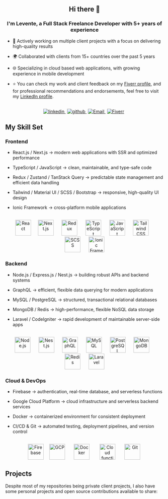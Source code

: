 ## <div align="center">Hi there 👋</div>

### <div align="center">I'm Levente, a Full Stack Freelance Developer with 5+ years of experience </div>

- 💼 Actively working on multiple client projects with a focus on delivering high-quality results
- 🌍 Collaborated with clients from 15+ countries over the past 5 years
- 🌐 Specializing in cloud based web applications, with growing experience in mobile development

- ⭐️ You can check my work and client feedback on my [Fiverr profile](https://www.fiverr.com/leventeback), and for professional recommendations and endorsements, feel free to visit my [LinkedIn profile](https://www.linkedin.com/in/levente-back-531a01276).

<br/>

<div align="center">
  <a href="https://linkedin.com/in/levente-back-531a01276" target="_blank" style="margin-right: 5px">
    <img src=https://img.shields.io/badge/linkedin-%231E77B5.svg?&style=for-the-badge&logo=linkedin&logoColor=white alt=linkedin />
  </a>  
  <a href="https://github.com/LeventeBack" target="_blank" style="margin-right: 5px">
    <img src=https://img.shields.io/badge/github-%2324292e.svg?&style=for-the-badge&logo=github&logoColor=white alt=github />
  </a>
  <a href="mailto:backistvanlevente17@gmail.com"  target="_blank" style="margin-right: 5px">
    <img src="https://img.shields.io/badge/email-%23D14836.svg?&style=for-the-badge&logo=mail.ru&logoColor=white" alt="Email" />
  </a>
  <a href="https://www.fiverr.com/leventeback" target="_blank" style="margin-right: 5px">
    <img src="https://img.shields.io/badge/fiverr-1DBF73?style=for-the-badge&logo=fiverr&logoColor=white" alt="Fiverr" />
  </a>
</div>

## My Skill Set

### Frontend

- React.js / Next.js → modern web applications with SSR and optimized performance

- TypeScript / JavaScript → clean, maintainable, and type-safe code

- Redux / Zustand / TanStack Query → predictable state management and efficient data handling

- Tailwind / Material UI / SCSS / Bootstrap → responsive, high-quality UI design

- Ionic Framework → cross-platform mobile applications

<br/>
<div align="center"> 
  <a style="margin: 0 3px;" href="https://reactjs.org/" target="_blank"><img src="https://profilinator.rishav.dev/skills-assets/react-original-wordmark.svg" height="50" alt="React" /></a>&nbsp;&nbsp;&nbsp;
  <a style="margin: 0 3px;" href="https://nextjs.org/" target="_blank"><img src="https://profilinator.rishav.dev/skills-assets/nextjs.png" height="50" alt="Next.js" /></a> &nbsp;&nbsp;&nbsp;
  <a style="margin: 0 3px;" href="https://redux.js.org/" target="_blank"><img src="https://profilinator.rishav.dev/skills-assets/redux-original.svg" height="50" alt="Redux" /></a> &nbsp;&nbsp;&nbsp;
  <a style="margin: 0 3px;" href="https://www.typescriptlang.org/" target="_blank"><img src="https://profilinator.rishav.dev/skills-assets/typescript-original.svg" height="50" alt="TypeScript" /></a> &nbsp;&nbsp;&nbsp;
  <a style="margin: 0 3px;" href="https://www.javascript.com/" target="_blank"><img src="https://profilinator.rishav.dev/skills-assets/javascript-original.svg" height="50" alt="JavaScript" /></a> &nbsp;&nbsp;&nbsp;
  <a style="margin: 0 3px;" href="https://tailwindcss.com/" target="_blank"><img src="https://profilinator.rishav.dev/skills-assets/tailwindcss.svg" height="50" alt="Tailwind CSS" /></a> &nbsp;&nbsp;&nbsp;
  <a style="margin: 0 3px;" href="https://sass-lang.com/" target="_blank"><img src="https://profilinator.rishav.dev/skills-assets/sass-original.svg" height="50" alt="SCSS" /></a> &nbsp;&nbsp;&nbsp;
  <a style="margin: 0 3px;" href="https://ionicframework.com/" target="_blank"><img src="https://profilinator.rishav.dev/skills-assets/ionic.svg" height="50" alt="Ionic Framework" /></a>
</div>

### Backend

- Node.js / Express.js / Nest.js → building robust APIs and backend systems

- GraphQL → efficient, flexible data querying for modern applications

- MySQL / PostgreSQL → structured, transactional relational databases

- MongoDB / Redis → high-performance, flexible NoSQL data storage

- Laravel / CodeIgniter → rapid development of maintainable server-side apps

<br/> 
<div align="center"> 
  <a style="margin: 0 3px;" href="https://nodejs.org/" target="_blank"><img src="https://profilinator.rishav.dev/skills-assets/nodejs-original-wordmark.svg" height="50" alt="Node.js" /></a> &nbsp;&nbsp;&nbsp;
  <a style="margin: 0 3px;" href="https://nestjs.com/" target="_blank"><img src="https://profilinator.rishav.dev/skills-assets/nestjs.svg" height="50" alt="Nest.js" /></a> &nbsp;&nbsp;&nbsp;
  <a style="margin: 0 3px;" href="https://graphql.org/" target="_blank"><img src="https://profilinator.rishav.dev/skills-assets/graphql.png" height="50" alt="GraphQL" /></a> &nbsp;&nbsp;&nbsp;
  <a style="margin: 0 3px;" href="https://www.mysql.com/" target="_blank"><img src="https://profilinator.rishav.dev/skills-assets/mysql-original-wordmark.svg" height="50" alt="MySQL" /></a> &nbsp;&nbsp;&nbsp; 
  <a style="margin: 0 3px;" href="https://www.postgresql.org/" target="_blank"><img src="https://profilinator.rishav.dev/skills-assets/postgresql-original-wordmark.svg" height="50" alt="PostgreSQL" /></a> &nbsp;&nbsp;&nbsp; 
  <a style="margin: 0 3px;" href="https://www.mongodb.com/" target="_blank"><img src="https://profilinator.rishav.dev/skills-assets/mongodb-original-wordmark.svg" height="50" alt="MongoDB" /></a> &nbsp;&nbsp;&nbsp; 
  <a style="margin: 0 3px;" href="https://redis.io/" target="_blank"><img src="https://profilinator.rishav.dev/skills-assets/redis-original-wordmark.svg" height="50" alt="Redis" /></a> &nbsp;&nbsp;&nbsp;
  <a style="margin: 0 3px;" href="https://laravel.com/" target="_blank"><img src="https://profilinator.rishav.dev/skills-assets/laravel-plain-wordmark.svg" height="50" alt="Laravel" /></a>
</div>

### Cloud & DevOps

- Firebase → authentication, real-time database, and serverless functions

- Google Cloud Platform → cloud infrastructure and serverless backend services

- Docker → containerized environment for consistent deployment

- CI/CD & Git → automated testing, deployment pipelines, and version control

<br/> 
<div align="center"> 
  <a style="" href="https://firebase.google.com/" target="_blank"><img src="https://profilinator.rishav.dev/skills-assets/firebase.png" height="50" alt="Firebase" /></a> &nbsp;&nbsp;
  <a style="margin: 0 3px;" href="https://cloud.google.com/" target="_blank"><img src="https://profilinator.rishav.dev/skills-assets/google_cloud-icon.svg" height="50" alt="GCP" /></a>&nbsp;&nbsp;&nbsp;&nbsp;
  <a style="margin: 0 5px;" href="https://www.docker.com/" target="_blank"><img src="https://profilinator.rishav.dev/skills-assets/docker-original-wordmark.svg" height="50" alt="Docker" /></a> &nbsp;&nbsp;&nbsp;&nbsp;
  <a style="margin: 0 3px;" href="https://cloud.google.com/functions?hl=en" target="_blank"><img src="https://www.svgrepo.com/show/353806/google-cloud-functions.svg" height="50" alt="Cloud functions"></a> &nbsp;&nbsp;&nbsp;&nbsp;
  <a style="margin: 0 3px;" href="https://git-scm.com/" target="_blank"><img src="https://profilinator.rishav.dev/skills-assets/git-scm-icon.svg" height="50" alt="Git"></a> 
</div>

## Projects

Despite most of my repositories being private client projects, I also have some personal projects and open source contributions available to share:
